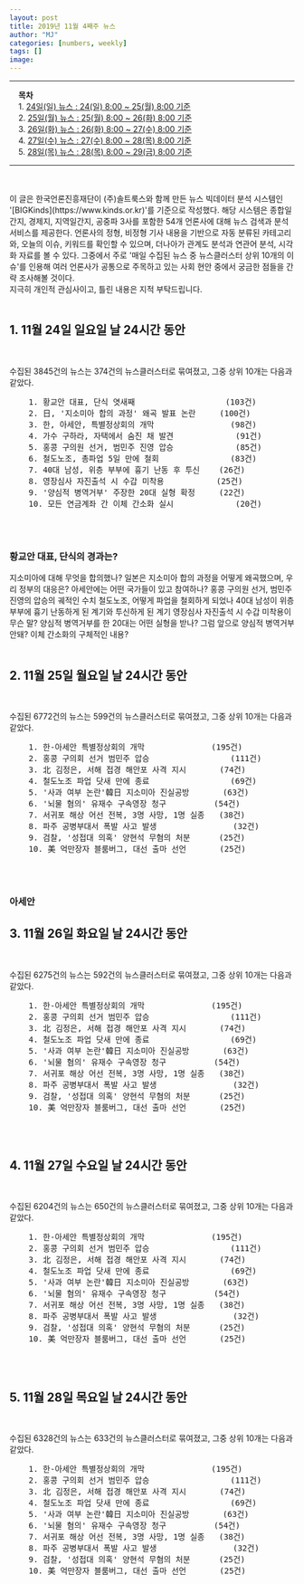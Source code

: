 ```yaml
---
layout: post
title: 2019년 11월 4째주 뉴스
author: "MJ"
categories: [numbers, weekly]
tags: []
image: 
---
```



---
&nbsp; &nbsp; **목차**<br>
&nbsp; &nbsp; 1. [24일(일) 뉴스 : 24(일) 8:00 ~ 25(월) 8:00 기준](#1)<br>
&nbsp; &nbsp; 2. [25일(월) 뉴스 : 25(월) 8:00 ~ 26(화) 8:00 기준](#2)<br>
&nbsp; &nbsp; 3. [26일(화) 뉴스 : 26(화) 8:00 ~ 27(수) 8:00 기준](#3)<br>
&nbsp; &nbsp; 4. [27일(수) 뉴스 : 27(수) 8:00 ~ 28(목) 8:00 기준](#4)<br>
&nbsp; &nbsp; 5. [28일(목) 뉴스 : 28(목) 8:00 ~ 29(금) 8:00 기준](#5)<br>

---

<br>
<br>
이 글은 한국언론진흥재단이 (주)솔트룩스와 함께 만든 뉴스 빅데이터 분석 시스템인 '[BIGKinds](https://www.kinds.or.kr)'를 기준으로 작성했다. 해당 시스템은 종합일간지, 경제지, 지역일간지, 공중파 3사를 포함한 54개 언론사에 대해 뉴스 검색과 분석 서비스를 제공한다. 언론사의 정형, 비정형 기사 내용을 기반으로 자동 분류된 카테고리와, 오늘의 이슈, 키워드를 확인할 수 있으며, 더나아가 관계도 분석과 연관어 분석, 시각화 자료를 볼 수 있다. 그중에서 주로 '매일 수집된 뉴스 중 뉴스클러스터 상위 10개의 이슈'를 인용해 여러 언론사가 공통으로 주목하고 있는 사회 현안 중에서 궁금한 점들을 간략 조사해볼 것이다. <br>
지극히 개인적 관심사이고, 틀린 내용은 지적 부탁드립니다.
<br><br>

<!-- ------------------------------------------------------------------------------------------------------------------------------- -->

<a id="1"></a>

## 1. 11월 24일 일요일 날 24시간 동안
<br>

수집된 3845건의 뉴스는 374건의 뉴스클러스터로 묶여졌고, 그중 상위 10개는 다음과 같았다.

<pre>
	1. 황교안 대표, 단식 엿새째 					(103건)
	2. 日, '지소미아 합의 과정' 왜곡 발표 논란 	(100건)
	3. 한, 아세안, 특별정상회의 개막 				(98건)
	4. 가수 구하라, 자택에서 숨진 채 발견 			(91건)
	5. 홍콩 구의원 선거, 범민주 진영 압승 			(85건)
	6. 철도노조, 총파업 5일 만에 철회 				(83건)
	7. 40대 남성, 위층 부부에 흉기 난동 후 투신 	(26건)
	8. 영장심사 자진출석 시 수갑 미착용 			(25건)
	9. '양심적 병역거부' 주장한 20대 실형 확정 	(22건)
	10. 모든 연금계좌 간 이체 간소화 실시 			(20건)
</pre>

<br><br>

### 황교안 대표, 단식의 경과는?
지소미아에 대해 무엇을 합의했나? 일본은 지소미아 합의 과정을 어떻게 왜곡했으며, 우리 정부의 대응은?
아세안에는 어떤 국가들이 있고 참여하나?
홍콩 구의원 선거, 범민주 진영의 압승의 궤적인 수치
철도노조, 어떻게 파업을 철회하게 되었나
40대 남성이 위층 부부에 흉기 난동하게 된 계기와 투신하게 된 계기
영장심사 자진출석 시 수갑 미착용이 무슨 말?
양심적 병역거부를 한 20대는 어떤 실형을 받나? 그럼 앞으로 양심적 병역거부 안돼?
이체 간소화의 구체적인 내용?
<br><br>

<!-- ------------------------------------------------------------------------------------------------------------------------------- -->

<a id="2"></a>

## 2. 11월 25일 월요일 날 24시간 동안
<br>

수집된 6772건의 뉴스는 599건의 뉴스클러스터로 묶여졌고, 그중 상위 10개는 다음과 같았다.

<pre>
	1. 한-아세안 특별정상회의 개막 				(195건)
	2. 홍콩 구의회 선거 범민주 압승 				(111건)
	3. 北 김정은, 서해 접경 해안포 사격 지시		(74건)
	4. 철도노조 파업 닷새 만에 종료 				(69건)
	5. '사과 여부 논란'韓日 지소미아 진실공방 		(63건)
	6. '뇌물 혐의' 유재수 구속영장 청구 			(54건)
	7. 서귀포 해상 어선 전복, 3명 사망, 1명 실종 	(38건)
	8. 파주 공병부대서 폭발 사고 발생	 			(32건)
	9. 검찰, '성접대 의혹' 양현석 무혐의 처분 		(25건)
	10. 美 억만장자 블룸버그, 대선 출마 선언		(25건)
</pre>

<br><br>

### 아세안


<!-- ------------------------------------------------------------------------------------------------------------------------------- -->

<a id="3"></a>

## 3. 11월 26일 화요일 날 24시간 동안
<br>

수집된 6275건의 뉴스는 592건의 뉴스클러스터로 묶여졌고, 그중 상위 10개는 다음과 같았다.

<pre>
	1. 한-아세안 특별정상회의 개막 				(195건)
	2. 홍콩 구의회 선거 범민주 압승 				(111건)
	3. 北 김정은, 서해 접경 해안포 사격 지시		(74건)
	4. 철도노조 파업 닷새 만에 종료 				(69건)
	5. '사과 여부 논란'韓日 지소미아 진실공방 		(63건)
	6. '뇌물 혐의' 유재수 구속영장 청구 			(54건)
	7. 서귀포 해상 어선 전복, 3명 사망, 1명 실종 	(38건)
	8. 파주 공병부대서 폭발 사고 발생	 			(32건)
	9. 검찰, '성접대 의혹' 양현석 무혐의 처분 		(25건)
	10. 美 억만장자 블룸버그, 대선 출마 선언		(25건)
</pre>

<br><br>




<!-- ------------------------------------------------------------------------------------------------------------------------------- -->

<a id="4"></a>

## 4. 11월 27일 수요일 날 24시간 동안
<br>

수집된 6204건의 뉴스는 650건의 뉴스클러스터로 묶여졌고, 그중 상위 10개는 다음과 같았다.

<pre>
	1. 한-아세안 특별정상회의 개막 				(195건)
	2. 홍콩 구의회 선거 범민주 압승 				(111건)
	3. 北 김정은, 서해 접경 해안포 사격 지시		(74건)
	4. 철도노조 파업 닷새 만에 종료 				(69건)
	5. '사과 여부 논란'韓日 지소미아 진실공방 		(63건)
	6. '뇌물 혐의' 유재수 구속영장 청구 			(54건)
	7. 서귀포 해상 어선 전복, 3명 사망, 1명 실종 	(38건)
	8. 파주 공병부대서 폭발 사고 발생	 			(32건)
	9. 검찰, '성접대 의혹' 양현석 무혐의 처분 		(25건)
	10. 美 억만장자 블룸버그, 대선 출마 선언		(25건)
</pre>

<br><br>



<!-- ------------------------------------------------------------------------------------------------------------------------------- -->

<a id="5"></a>

## 5. 11월 28일 목요일 날 24시간 동안 
<br>

수집된 6328건의 뉴스는 633건의 뉴스클러스터로 묶여졌고, 그중 상위 10개는 다음과 같았다.

<pre>
	1. 한-아세안 특별정상회의 개막 				(195건)
	2. 홍콩 구의회 선거 범민주 압승 				(111건)
	3. 北 김정은, 서해 접경 해안포 사격 지시		(74건)
	4. 철도노조 파업 닷새 만에 종료 				(69건)
	5. '사과 여부 논란'韓日 지소미아 진실공방 		(63건)
	6. '뇌물 혐의' 유재수 구속영장 청구 			(54건)
	7. 서귀포 해상 어선 전복, 3명 사망, 1명 실종 	(38건)
	8. 파주 공병부대서 폭발 사고 발생	 			(32건)
	9. 검찰, '성접대 의혹' 양현석 무혐의 처분 		(25건)
	10. 美 억만장자 블룸버그, 대선 출마 선언		(25건)
</pre>

<br><br>